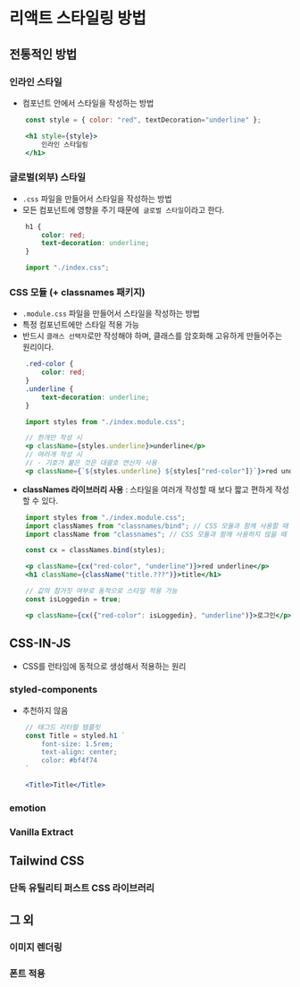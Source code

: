 # 리액트 스타일링 방법

## 전통적인 방법
### 인라인 스타일
- 컴포넌트 안에서 스타일을 작성하는 방법
```jsx
    const style = { color: "red", textDecoration="underline" };

    <h1 style={style}>
        인라인 스타일링
    </h1>
```

### 글로벌(외부) 스타일
- `.css` 파일을 만들어서 스타일을 작성하는 방법
- 모든 컴포넌트에 영향을 주기 때문에` 글로벌 스타일`이라고 한다.
```css
    h1 {
        color: red;
        text-decoration: underline;
    }
```
```jsx
    import "./index.css";
```

### CSS 모듈 (+ classnames 패키지)
- `.module.css` 파일을 만들어서 스타일을 작성하는 방법
- 특정 컴포넌트에만 스타일 적용 가능
- 반드시 `클래스 선택자`로만 작성해야 하며, 클래스를 암호화해 고유하게 만들어주는 원리이다.
```css
    .red-color {
        color: red;
    }
    .underline {
        text-decoration: underline;
    }
```
```jsx
    import styles from "./index.module.css";

    // 한개만 작성 시
    <p className={styles.underline}>underline</p>
    // 여러개 작성 시
    // - 기호가 붙은 것은 대괄호 연산자 사용
    <p className={`${styles.underline} ${styles["red-color"]}`}>red underline</p>
```

- **classNames 라이브러리 사용** : 스타일을 여러개 작성할 때 보다 짧고 편하게 작성할 수 있다.
```jsx
    import styles from "./index.module.css";
    import classNames from "classnames/bind"; // CSS 모듈과 함께 사용할 때
    import className from "classnames"; // CSS 모듈과 함께 사용하지 않을 때

    const cx = classNames.bind(styles);

    <p className={cx("red-color", "underline")}>red underline</p>
    <h1 className={className("title.???")}>title</h1>

    // 값의 참거짓 여부로 동적으로 스타일 적용 가능
    const isLoggedin = true;

    <p className={cx({"red-color": isLoggedin}, "underline")}>로그인</p>
```


## CSS-IN-JS
- CSS를 런타임에 동적으로 생성해서 적용하는 원리

### styled-components
- 추천하지 않음
```jsx
    // 태그드 리터럴 템플릿
    const Title = styled.h1 `
        font-size: 1.5rem;
        text-align: center;
        color: #bf4f74
    `

    <Title>Title</Title>
```

### emotion
### Vanilla Extract


## Tailwind CSS
### 단독 유틸리티 퍼스트 CSS 라이브러리


## 그 외
### 이미지 렌더링
### 폰트 적용